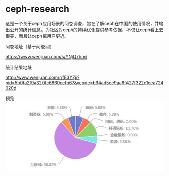 # ceph-research

这是一个关于ceph应用场景的问卷调查，旨在了解ceph在中国的使用情况，并输出公开的统计信息。为社区对ceph的持续优化提供参考依据，不仅让ceph看上去很美，而且让ceph离用户更近。

问卷地址（基于问卷网）

https://www.wenjuan.com/s/YNjQ7bm/

统计结果地址

http://www.wenjuan.com/r/fE3YZji?pid=5b0fa2f9a320fc6860ccfb67&vcode=b94ad5ee9aa6f427f322c1cea724020d


预览
![](https://github.com/jiaolongxue/ceph-research/blob/master/%E8%A1%8C%E4%B8%9A.jpg)












